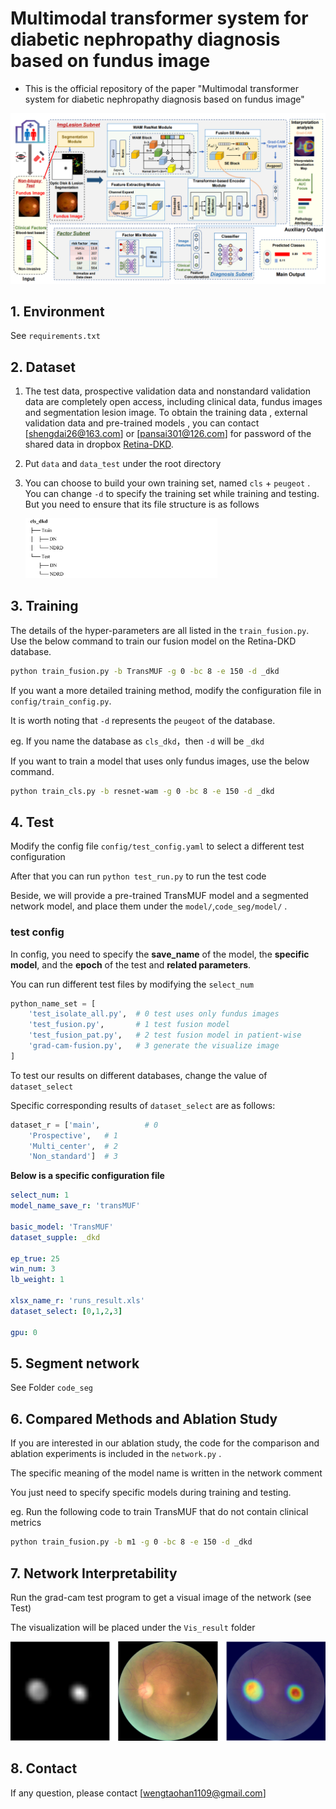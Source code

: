 # Multimodal transformer system for diabetic nephropathy diagnosis based on fundus image

- This is the official repository of the paper "Multimodal transformer system for diabetic nephropathy diagnosis based on fundus image"

<img src="img\model.png" alt="TransMYF" style="zoom:50%;" />

## 1. Environment

See `requirements.txt`



## 2. Dataset

1. The test data, prospective validation data and nonstandard validation data are completely open access, including clinical data, fundus images and segmentation lesion image.  To obtain the training data , external validation data and pre-trained models ,  you can contact [shengdai26@163.com] or [pansai301@126.com] for password of the shared data in dropbox  [Retina-DKD](https://www.dropbox.com/scl/fi/dw5so6bg45xpy8voh7gtg/Retina-DKD_data-model_1.0.zip?rlkey=va47pglhxvptgnmczes8rzy6k&dl=0).

2. Put `data` and `data_test`  under the root directory 

3. You can choose to build your own training set, named `cls` + `peugeot` . You can change `-d` to specify the training set while training and testing.  But you need to ensure that its file structure is as follows

   <img src="img\tree.jpg" style="zoom: 30%;" />



## 3. Training

The details of the hyper-parameters are all listed in the `train_fusion.py`. Use the below command to train our fusion model on the Retina-DKD database.

```sh
python train_fusion.py -b TransMUF -g 0 -bc 8 -e 150 -d _dkd
```

If you want a more detailed training method, modify the configuration file in `config/train_config.py`.

It is worth noting that  `-d` represents the `peugeot` of the database. 

eg.  If you name the database as `cls_dkd`，then `-d`  will be `_dkd` 



If you want to train a model that uses only fundus images, use the below command.

```sh
python train_cls.py -b resnet-wam -g 0 -bc 8 -e 150 -d _dkd
```



## 4. Test

Modify the config file  `config/test_config.yaml` to select a different test configuration

After that you can run `python test_run.py` to run the test code

Beside, we will provide a pre-trained TransMUF model and a segmented network model, and place them under the `model/`,`code_seg/model/` .



### test config

In config, you need to specify the **save_name** of the model, the **specific model**, and the **epoch** of the test and **related parameters**.

You can run different test files by modifying the `select_num`

```python
python_name_set = [
    'test_isolate_all.py',  # 0 test uses only fundus images
    'test_fusion.py',       # 1 test fusion model 
    'test_fusion_pat.py',   # 2 test fusion model in patient-wise
    'grad-cam-fusion.py',   # 3 generate the visualize image
]
```

To test our results on different databases, change the value of `dataset_select`

Specific corresponding results of  `dataset_select`  are as follows:

```python
dataset_r = ['main', 		  # 0
	'Prospective',   # 1
	'Multi_center',  # 2
	'Non_standard']  # 3
```



**Below is a specific configuration file**

```yaml
select_num: 1
model_name_save_r: 'transMUF'

basic_model: 'TransMUF'
dataset_supple: _dkd

ep_true: 25
win_num: 3
lb_weight: 1

xlsx_name_r: 'runs_result.xls'
dataset_select: [0,1,2,3]

gpu: 0
```



## 5. Segment network

See Folder `code_seg`



## 6. Compared Methods and Ablation Study

If you are interested in our ablation study, the code for the comparison and ablation experiments is included in the `network.py` .

The specific meaning of the model name is written in the network comment



You just need to specify specific models during training and testing.

eg.  Run the following code to train TransMUF that do not contain clinical metrics

```sh
python train_fusion.py -b m1 -g 0 -bc 8 -e 150 -d _dkd
```



## 7. Network Interpretability

Run the grad-cam test program to get a visual image of the network (see Test)

The visualization will be placed under the `Vis_result` folder

<img src="img\vis.png" style="zoom: 80%;" />



## 8. Contact

If any question, please contact [[wengtaohan1109@gmail.com](wengtaohan1109@gmail.com)]